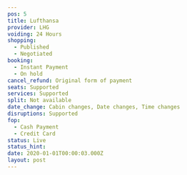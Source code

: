 ```yaml
---
pos: 5
title: Lufthansa
provider: LHG
voiding: 24 Hours
shopping: 
  - Published
  - Negotiated
booking: 
  - Instant Payment
  - On hold
cancel_refund: Original form of payment
seats: Supported
services: Supported
split: Not available
date_change: Cabin changes, Date changes, Time changes
disruptions: Supported
fop:
  - Cash Payment
  - Credit Card
status: Live
status_hint: 
date: 2020-01-01T00:00:03.000Z
layout: post
---
```


